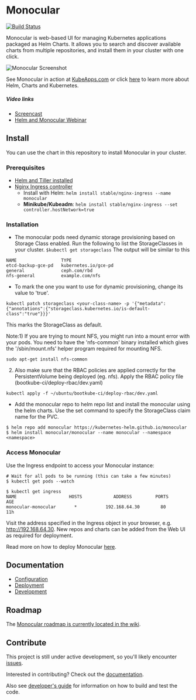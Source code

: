 # Monocular
[![Build
Status](https://travis-ci.org/kubernetes-helm/monocular.svg?branch=master)](https://travis-ci.org/kubernetes-helm/monocular)

Monocular is web-based UI for managing Kubernetes applications packaged as Helm
Charts. It allows you to search and discover available charts from multiple
repositories, and install them in your cluster with one click.

![Monocular Screenshot](docs/MonocularScreenshot.gif)

See Monocular in action at [KubeApps.com](https://kubeapps.com) or click [here](docs/about.md) to learn more about Helm, Charts and Kubernetes.

##### Video links
- [Screencast](https://www.youtube.com/watch?v=YoEbvDrI5ng)
- [Helm and Monocular Webinar](https://www.youtube.com/watch?v=u8kDkHgRbWQ)

## Install

You can use the chart in this repository to install Monocular in your cluster.

### Prerequisites
- [Helm and Tiller installed](https://github.com/kubernetes/helm/blob/master/docs/quickstart.md)
- [Nginx Ingress controller](https://kubeapps.com/charts/stable/nginx-ingress)
  - Install with Helm: `helm install stable/nginx-ingress --name monocular`
  - **Minikube/Kubeadm**: `helm install stable/nginx-ingress --set controller.hostNetwork=true`

### Installation
- The monocular pods need dynamic storage provisioning based on Storage Class enabled. Run the following to list the StorageClasses in your cluster.
`$kubectl get storageclass`
The output will be similar to this
```console
NAME                 TYPE
etcd-backup-gce-pd   kubernetes.io/gce-pd
general              ceph.com/rbd
nfs-general          example.com/nfs
```

- To mark the one you want to use for dynamic provisioning, change its value to 'true'.

`kubectl patch storageclass <your-class-name> -p '{"metadata": {"annotations":{"storageclass.kubernetes.io/is-default-class":"true"}}}'`

This marks the StorageClass as default.

Note:1) If you are trying to mount NFS, you might run into a mount error with your pods. You need to have the 'nfs-common' binary installed which gives the '/sbin/mount.nfs' helper program required for mounting NFS.

`sudo apt-get install nfs-common`

2) Also make sure that the RBAC policies are applied correctly for the PersistentVolume being deployed (eg. nfs). Apply the RBAC policy file (bootkube-ci/deploy-rbac/dev.yaml)

`kubectl apply -f ~/ubuntu/bootkube-ci/deploy-rbac/dev.yaml`

- Add the monocular repo to helm repo list and install the monocular using the helm charts. Use the set command to specify the StorageClass claim name for the PVC. 
```console
$ helm repo add monocular https://kubernetes-helm.github.io/monocular
$ helm install monocular/monocular --name monocular --namespace <namespace>
```

### Access Monocular

Use the Ingress endpoint to access your Monocular instance:

```console
# Wait for all pods to be running (this can take a few minutes)
$ kubectl get pods --watch

$ kubectl get ingress
NAME                    HOSTS            ADDRESS         PORTS      AGE
monocular-monocular       *           192.168.64.30        80        11h
```

Visit the address specified in the Ingress object in your browser, e.g. http://192.168.64.30. New repos and charts can be added from the Web UI as required for deployment.

Read more on how to deploy Monocular [here](deployment/monocular/README.md).

## Documentation

- [Configuration](deployment/monocular/README.md#configuration)
- [Deployment](deployment/monocular/README.md)
- [Development](docs/development.md)

## Roadmap

The [Monocular roadmap is currently located in the wiki](https://github.com/kubernetes-helm/monocular/wiki/Roadmap).

## Contribute

This project is still under active development, so you'll likely encounter
[issues](https://github.com/kubernetes-helm/monocular/issues).

Interested in contributing? Check out the [documentation](CONTRIBUTING.md).

Also see [developer's guide](docs/development.md) for information on how to
build and test the code.
